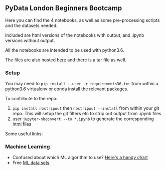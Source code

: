 ## PyData London Beginners Bootcamp

Here you can find the 4 notebooks, as well as some pre-processing scripts and the datasets needed.

Included are html versions of the notebooks with output, and .ipynb versions without output.

All the notebooks are intended to be used with python3.6.

The files are also hosted [here](https://conrad.pythonanywhere.com/pydata/) and there is a tar file as well.


### Setup

You may need to `pip install --user -r requirements36.txt` from within a python3.6 virtualenv or conda install the relevant packages.

To contribute to the repo:
1. `pip install nbstripout` then `nbstripout --install` from within your git repo. This will setup the git filters etc to strip out output from .ipynb files
2. user `jupyter-nbconvert --to *.ipynb` to generate the corresponding html files


Some useful links:

### Machine Learning
- Confused about which ML algorithm to use? [Here's a handy chart](http://scikit-learn.org/stable/tutorial/machine_learning_map/)
- Free [ML data sets](http://archive.ics.uci.edu/ml/)
